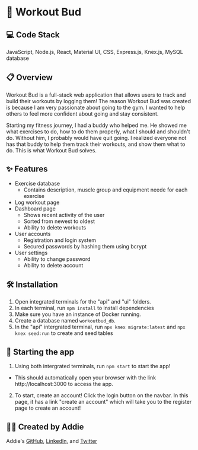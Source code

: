 # 💪 Workout Bud

## 💻 Code Stack
JavaScript, Node.js, React, Material UI, CSS, Express.js, Knex.js, MySQL database

## 📋 Overview
Workout Bud is a full-stack web application that allows users to track and build their workouts by logging them! The reason Workout Bud was created is because I am very passionate about going to the gym. I wanted to help others to feel more confident about going and stay consistent. 

Starting my fitness journey, I had a buddy who helped me. He showed me what exercises to do, how to do them properly, what I should and shouldn't do. Without him, I probably would have quit going. I realized everyone not has that buddy to help them track their workouts, and show them what to do. This is what Workout Bud solves. 

## ✨ Features
- Exercise database
  - Contains description, muscle group and equipment neede for each exercise
- Log workout page
- Dashboard page
  - Shows recent activity of the user
  - Sorted from newest to oldest
  - Ability to delete workouts
- User accounts
  - Registration and login system
  - Secured passwords by hashing them using bcrypt
- User settings
  - Ability to change password
  - Ability to delete account

## 🛠️ Installation
1. Open integrated terminals for the "api" and "ui" folders.
2. In each terminal, run `npm install` to install dependencies
3. Make sure you have an instance of Docker running.
4. Create a database named `workoutbud_db`. 
6. In the "api" intergrated terminal, run `npx knex migrate:latest` and `npx knex seed:run` to create and seed tables

## 🚀 Starting the app
1. Using both intergrated terminals, run `npm start` to start the app! 
  * This should automatically open your browser with the link http://localhost:3000 to access the app.

2. To start, create an account! Click the login button on the navbar. In this page, it has a link "create an account" which will take you to the register page to create an account!

## 👩‍💻 Created by Addie
Addie's [GitHub](https://github.com/im-addie), [LinkedIn](https://www.linkedin.com/in/apasok/), and [Twitter](https://twitter.com/addie8fud)
